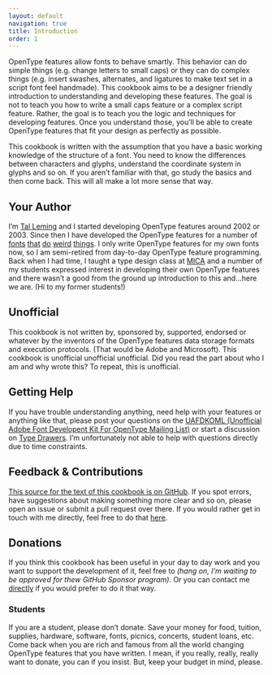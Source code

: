 ```yaml
---
layout: default
navigation: true
title: Introduction
order: 1
---
```


OpenType features allow fonts to behave smartly. This behavior can do simple things (e.g. change letters to small caps) or they can do complex things (e.g. insert swashes, alternates, and ligatures to make text set in a script font feel handmade). This cookbook aims to be a designer friendly introduction to understanding and developing these features. The goal is not to teach you how to write a small caps feature or a complex script feature. Rather, the goal is to teach you the logic and techniques for developing features. Once you understand those, you’ll be able to create OpenType features that fit your design as perfectly as possible.

This cookbook is written with the assumption that you have a basic working knowledge of the structure of a font. You need to know the differences between characters and glyphs, understand the coordinate system in glyphs and so on. If you aren’t familiar with that, go study the basics and then come back. This will all make a lot more sense that way.

## Your Author

I’m [Tal Leming](http://typesupply.com) and I started developing OpenType features around 2002 or 2003. Since then I have developed the OpenType features for a number of [fonts](http://www.houseind.com/fonts/edbenguiatfonts) [that](http://www.houseind.com/fonts/studiolettering) [do](http://christianschwartz.com/local.shtml) [weird](https://www.typotheque.com/fonts/julien/about) [things](https://www.typotheque.com/fonts/irma). I only write OpenType features for my own fonts now, so I am semi-retired from day-to-day OpenType feature programming. Back when I had time, I taught a type design class at [MICA](http://mica.edu) and a number of my students expressed interest in developing their own OpenType features and there wasn’t a good from the ground up introduction to this and...here we are. (Hi to my former students!)

## Unofficial

This cookbook is not written by, sponsored by, supported, endorsed or whatever by the inventors of the OpenType features data storage formats and execution protocols. (That would be Adobe and Microsoft). This cookbook is unofficial unofficial unofficial. Did you read the part about who I am and why  wrote this? To repeat, this is unofficial.

## Getting Help

If you have trouble understanding anything, need help with your features or anything like that, please post your questions on the [UAFDKOML (Unofficial Adobe Font Developent Kit For OpenType Mailing List)](https://groups.google.com/forum/#!forum/uafdkoml) or start a discussion on [Type Drawers](http://typedrawers.com). I’m unfortunately not able to help with questions directly due to time constraints.

## Feedback & Contributions

[This source for the text of this cookbook is on GitHub](https://github.com/typesupply/opentype-cookbook). If you spot errors, have suggestions about making something more clear and so on, please open an issue or submit a pull request over there. If you would rather get in touch with me directly, feel free to do that [here](http://typesupply.com/contact).

## Donations

If you think this cookbook has been useful in your day to day work and you want to support the development of it, feel free to *(hang on, I'm waiting to be approved for thew GitHub Sponsor program)*. Or you can contact me [directly](http://typesupply.com/contact) if you would prefer to do it that way.

### Students

If you are a student, please don’t donate. Save your money for food, tuition, supplies, hardware, software, fonts, picnics, concerts, student loans, etc. Come back when you are rich and famous from all the world changing OpenType features that you have written. I mean, if you really, really, really want to donate, you can if you insist. But, keep your budget in mind, please.

